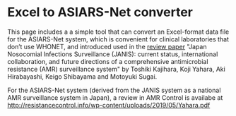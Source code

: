 # Excel to ASIARS-Net converter
This page includes a a simple  tool  that can convert an Excel-format data file for the ASIARS-Net system, which is convenient for clinical laboratories that don’t use WHONET, and introduced used in the [review paper](https://www.jstage.jst.go.jp/article/yoken/advpub/0/advpub_JJID.2020.499/_article/-char/en) "Japan Nosocomial Infections Surveillance (JANIS): 
current status, international collaboration, and future directions of a comprehensive antimicrobial resistance (AMR) surveillance system" by Toshiki Kajihara, Koji Yahara, Aki Hirabayashi, Keigo Shibayama and Motoyuki Sugai. 

For the ASIARS-Net system (derived from the JANIS system as a national AMR surveillance system in Japan), a review in AMR Control is availabe at http://resistancecontrol.info/wp-content/uploads/2019/05/Yahara.pdf



